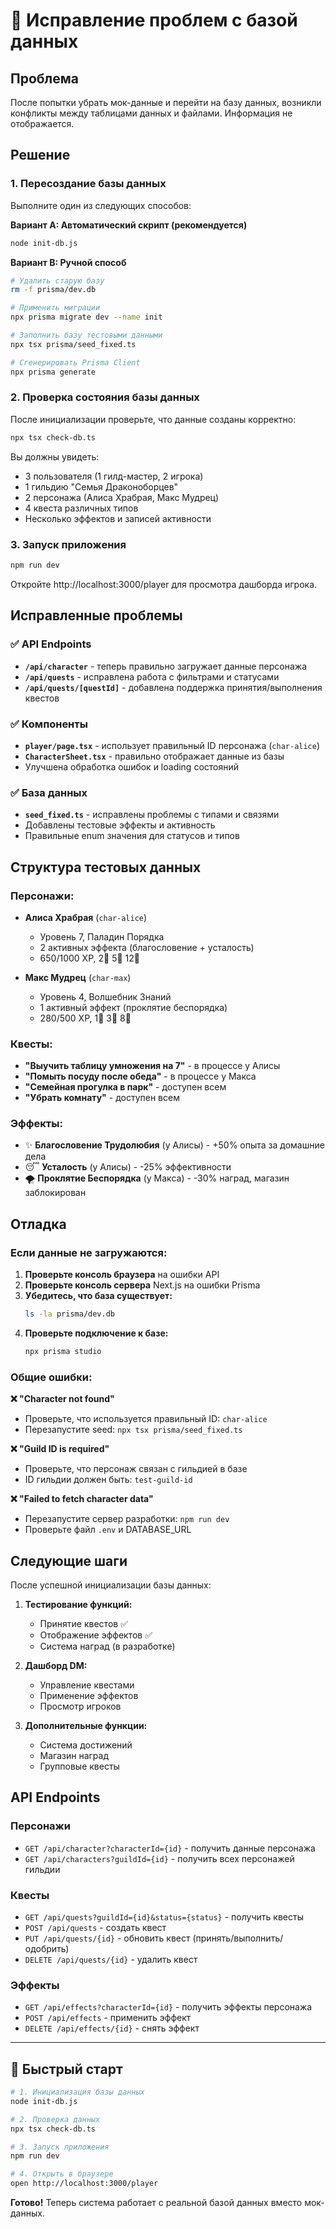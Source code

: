 # 🔧 Исправление проблем с базой данных

## Проблема
После попытки убрать мок-данные и перейти на базу данных, возникли конфликты между таблицами данных и файлами. Информация не отображается.

## Решение

### 1. Пересоздание базы данных

Выполните один из следующих способов:

**Вариант A: Автоматический скрипт (рекомендуется)**
```bash
node init-db.js
```

**Вариант B: Ручной способ**
```bash
# Удалить старую базу
rm -f prisma/dev.db

# Применить миграции
npx prisma migrate dev --name init

# Заполнить базу тестовыми данными
npx tsx prisma/seed_fixed.ts

# Сгенерировать Prisma Client
npx prisma generate
```

### 2. Проверка состояния базы данных

После инициализации проверьте, что данные созданы корректно:

```bash
npx tsx check-db.ts
```

Вы должны увидеть:
- 3 пользователя (1 гилд-мастер, 2 игрока)
- 1 гильдию "Семья Драконоборцев"
- 2 персонажа (Алиса Храбрая, Макс Мудрец)  
- 4 квеста различных типов
- Несколько эффектов и записей активности

### 3. Запуск приложения

```bash
npm run dev
```

Откройте http://localhost:3000/player для просмотра дашборда игрока.

## Исправленные проблемы

### ✅ API Endpoints
- **`/api/character`** - теперь правильно загружает данные персонажа
- **`/api/quests`** - исправлена работа с фильтрами и статусами
- **`/api/quests/[questId]`** - добавлена поддержка принятия/выполнения квестов

### ✅ Компоненты
- **`player/page.tsx`** - использует правильный ID персонажа (`char-alice`)
- **`CharacterSheet.tsx`** - правильно отображает данные из базы
- Улучшена обработка ошибок и loading состояний

### ✅ База данных  
- **`seed_fixed.ts`** - исправлены проблемы с типами и связями
- Добавлены тестовые эффекты и активность
- Правильные enum значения для статусов и типов

## Структура тестовых данных

### Персонажи:
- **Алиса Храбрая** (`char-alice`)
  - Уровень 7, Паладин Порядка  
  - 2 активных эффекта (благословение + усталость)
  - 650/1000 XP, 2🥇 5🥈 12🥉

- **Макс Мудрец** (`char-max`)  
  - Уровень 4, Волшебник Знаний
  - 1 активный эффект (проклятие беспорядка)
  - 280/500 XP, 1🥇 3🥈 8🥉

### Квесты:
- **"Выучить таблицу умножения на 7"** - в процессе у Алисы
- **"Помыть посуду после обеда"** - в процессе у Макса
- **"Семейная прогулка в парк"** - доступен всем
- **"Убрать комнату"** - доступен всем

### Эффекты:
- ✨ **Благословение Трудолюбия** (у Алисы) - +50% опыта за домашние дела
- 😴 **Усталость** (у Алисы) - -25% эффективности
- 🌪️ **Проклятие Беспорядка** (у Макса) - -30% наград, магазин заблокирован

## Отладка

### Если данные не загружаются:

1. **Проверьте консоль браузера** на ошибки API
2. **Проверьте консоль сервера** Next.js на ошибки Prisma
3. **Убедитесь, что база существует:**
   ```bash
   ls -la prisma/dev.db
   ```
4. **Проверьте подключение к базе:**
   ```bash
   npx prisma studio
   ```

### Общие ошибки:

**❌ "Character not found"**
- Проверьте, что используется правильный ID: `char-alice`
- Перезапустите seed: `npx tsx prisma/seed_fixed.ts`

**❌ "Guild ID is required"** 
- Проверьте, что персонаж связан с гильдией в базе
- ID гильдии должен быть: `test-guild-id`

**❌ "Failed to fetch character data"**
- Перезапустите сервер разработки: `npm run dev`
- Проверьте файл `.env` и DATABASE_URL

## Следующие шаги

После успешной инициализации базы данных:

1. **Тестирование функций:**
   - Принятие квестов ✅
   - Отображение эффектов ✅  
   - Система наград (в разработке)

2. **Дашборд DM:**
   - Управление квестами
   - Применение эффектов
   - Просмотр игроков

3. **Дополнительные функции:**
   - Система достижений
   - Магазин наград
   - Групповые квесты

## API Endpoints

### Персонажи
- `GET /api/character?characterId={id}` - получить данные персонажа
- `GET /api/characters?guildId={id}` - получить всех персонажей гильдии

### Квесты  
- `GET /api/quests?guildId={id}&status={status}` - получить квесты
- `POST /api/quests` - создать квест
- `PUT /api/quests/{id}` - обновить квест (принять/выполнить/одобрить)
- `DELETE /api/quests/{id}` - удалить квест

### Эффекты
- `GET /api/effects?characterId={id}` - получить эффекты персонажа
- `POST /api/effects` - применить эффект
- `DELETE /api/effects/{id}` - снять эффект

---

## 🚀 Быстрый старт

```bash
# 1. Инициализация базы данных
node init-db.js

# 2. Проверка данных
npx tsx check-db.ts

# 3. Запуск приложения
npm run dev

# 4. Открыть в браузере
open http://localhost:3000/player
```

**Готово!** Теперь система работает с реальной базой данных вместо мок-данных.
